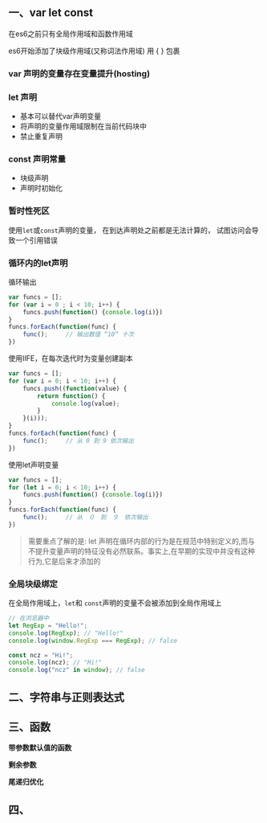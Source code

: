 ## 一、var let const

在es6之前只有全局作用域和函数作用域

es6开始添加了块级作用域(又称词法作用域)   用 { } 包裹 

### var 声明的变量存在变量提升(hosting)

### let 声明

+ 基本可以替代var声明变量
+ 将声明的变量作用域限制在当前代码块中
+ 禁止重复声明

### const 声明常量

+ 块级声明
+ 声明时初始化

### 暂时性死区

使用`let`或`const`声明的变量， 在到达声明处之前都是无法计算的， 试图访问会导致一个引用错误

### 循环内的let声明

循环输出

```javascript
var funcs = [];
for (var i = 0 ; i < 10; i++) {
    funcs.push(function() {console.log(i)})
}
funcs.forEach(function(func) {
    func();		// 输出数值 “10“ 十次
})
```

使用IIFE，在每次迭代时为变量创建副本

```JavaScript
var funcs = [];
for (var i = 0; i < 10; i++) {
    funcs.push((function(value) {
        return function() {
            console.log(value);
        }
    }(i)));
}
funcs.forEach(function(func) {
    func();		// 从 0 到 9 依次输出
})
```

使用let声明变量

```JavaScript
var funcs = [];
for (let i = 0; i < 10; i++) {
    funcs.push(function() {console.log(i)})
}
funcs.forEach(function(func) {
    func();		// 从　０　到　９　依次输出
})
```

>  需要重点了解的是: let 声明在循环内部的行为是在规范中特别定义的,而与不提升变量声明的特征没有必然联系。事实上,在早期的实现中并没有这种行为,它是后来才添加的

### 全局块级绑定

在全局作用域上，`let`和 `const`声明的变量不会被添加到全局作用域上

```javascript
// 在浏览器中
let RegExp = "Hello!";
console.log(RegExp); // "Hello!"
console.log(window.RegExp === RegExp); // false

const ncz = "Hi!";
console.log(ncz); // "Hi!"
console.log("ncz" in window); // false
```





## 二、字符串与正则表达式







## 三、函数



**带参数默认值的函数**

**剩余参数**

**尾递归优化**





## 四、